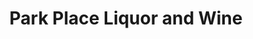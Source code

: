 ---
title: "Park Place Liquor and Wine"
url: /kingsport/park-place-liquor-and-wine/
shop: Spirituosen
---